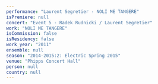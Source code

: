 ```yaml
---
performance: "Laurent Segretier - NOLI ME TANGERE"
isPremiere: null
concert: "Event 5 - Radek Rudnicki / Laurent Segretier"
work: "NOLI ME TANGERE"
isCommission: false
isResidency: false
work_year: "2011"
ensemble: null
season: "2014-2015:2: Electric Spring 2015"
venue: "Phipps Concert Hall"
person: null
country: null
---
```



